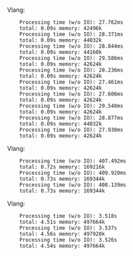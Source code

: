 Vlang:

        Processing time (w/o IO): 27.762ms
        total: 0.09s memory: 42496k
        Processing time (w/o IO): 28.371ms
        total: 0.09s memory: 44032k
        Processing time (w/o IO): 28.844ms
        total: 0.09s memory: 44160k
        Processing time (w/o IO): 29.586ms
        total: 0.09s memory: 42624k
        Processing time (w/o IO): 28.236ms
        total: 0.09s memory: 42624k
        Processing time (w/o IO): 27.461ms
        total: 0.09s memory: 42624k
        Processing time (w/o IO): 27.606ms
        total: 0.09s memory: 42624k
        Processing time (w/o IO): 29.540ms
        total: 0.09s memory: 42624k
        Processing time (w/o IO): 28.877ms
        total: 0.09s memory: 44032k
        Processing time (w/o IO): 27.930ms
        total: 0.09s memory: 42624k

Vlang:

        Processing time (w/o IO): 407.492ms
        total: 0.72s memory: 169216k
        Processing time (w/o IO): 409.920ms
        total: 0.73s memory: 169344k
        Processing time (w/o IO): 408.139ms
        total: 0.73s memory: 169344k

Vlang:

        Processing time (w/o IO): 3.518s
        total: 4.51s memory: 497664k
        Processing time (w/o IO): 3.537s
        total: 4.56s memory: 497920k
        Processing time (w/o IO): 3.526s
        total: 4.54s memory: 497664k
